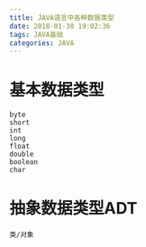```yaml
---
title: JAVA语言中各种数据类型
date: 2018-01-30 19:02:36
tags: JAVA基础
categories: JAVA
---
```


# 基本数据类型

```
byte
short
int
long
float
double
boolean
char
```

# 抽象数据类型ADT

```
类/对象
```
